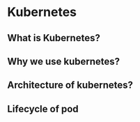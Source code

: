 # Kubernetes

## What is Kubernetes?
## Why we use kubernetes?
## Architecture of kubernetes?
## Lifecycle of pod
